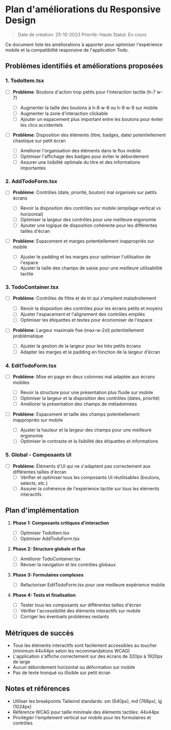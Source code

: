 # Plan d'améliorations du Responsive Design

> Date de création: 25-10-2023
> Priorité: Haute
> Statut: En cours

Ce document liste les améliorations à apporter pour optimiser l'expérience mobile et la compatibilité responsive de l'application Todo.

## Problèmes identifiés et améliorations proposées

### 1. TodoItem.tsx

- [ ] **Problème**: Boutons d'action trop petits pour l'interaction tactile (h-7 w-7)

  - [ ] Augmenter la taille des boutons à h-8 w-8 ou h-9 w-9 sur mobile
  - [ ] Augmenter la zone d'interaction clickable
  - [ ] Ajouter un espacement plus important entre les boutons pour éviter les clics accidentels

- [ ] **Problème**: Disposition des éléments (titre, badges, date) potentiellement chaotique sur petit écran
  - [ ] Améliorer l'organisation des éléments dans le flux mobile
  - [ ] Optimiser l'affichage des badges pour éviter le débordement
  - [ ] Assurer une lisibilité optimale du titre et des informations importantes

### 2. AddTodoForm.tsx

- [ ] **Problème**: Contrôles (date, priorité, bouton) mal organisés sur petits écrans

  - [ ] Revoir la disposition des contrôles sur mobile (empilage vertical vs horizontal)
  - [ ] Optimiser la largeur des contrôles pour une meilleure ergonomie
  - [ ] Ajouter une logique de disposition cohérente pour les différentes tailles d'écran

- [ ] **Problème**: Espacement et marges potentiellement inappropriés sur mobile
  - [ ] Ajuster le padding et les marges pour optimiser l'utilisation de l'espace
  - [ ] Ajuster la taille des champs de saisie pour une meilleure utilisabilité tactile

### 3. TodoContainer.tsx

- [ ] **Problème**: Contrôles de filtre et de tri qui s'empilent maladroitement

  - [ ] Revoir la disposition des contrôles pour les écrans petits et moyens
  - [ ] Ajuster l'espacement et l'alignement des contrôles empilés
  - [ ] Optimiser les étiquettes et textes pour économiser de l'espace

- [ ] **Problème**: Largeur maximale fixe (max-w-2xl) potentiellement problématique
  - [ ] Ajuster la gestion de la largeur pour les très petits écrans
  - [ ] Adapter les marges et le padding en fonction de la largeur d'écran

### 4. EditTodoForm.tsx

- [ ] **Problème**: Mise en page en deux colonnes mal adaptée aux écrans mobiles

  - [ ] Revoir la structure pour une présentation plus fluide sur mobile
  - [ ] Optimiser la largeur et la disposition des contrôles (dates, priorité)
  - [ ] Améliorer la présentation des champs de métadonnées

- [ ] **Problème**: Espacement et taille des champs potentiellement inappropriés sur mobile
  - [ ] Ajuster la hauteur et la largeur des champs pour une meilleure ergonomie
  - [ ] Optimiser le contraste et la lisibilité des étiquettes et informations

### 5. Global - Composants UI

- [ ] **Problème**: Éléments d'UI qui ne s'adaptent pas correctement aux différentes tailles d'écran
  - [ ] Vérifier et optimiser tous les composants UI réutilisables (boutons, selects, etc.)
  - [ ] Assurer la cohérence de l'expérience tactile sur tous les éléments interactifs

## Plan d'implémentation

1. **Phase 1: Composants critiques d'interaction**

   - [ ] Optimiser TodoItem.tsx
   - [ ] Optimiser AddTodoForm.tsx

2. **Phase 2: Structure globale et flux**

   - [ ] Améliorer TodoContainer.tsx
   - [ ] Réviser la navigation et les contrôles globaux

3. **Phase 3: Formulaires complexes**

   - [ ] Refactoriser EditTodoForm.tsx pour une meilleure expérience mobile

4. **Phase 4: Tests et finalisation**
   - [ ] Tester tous les composants sur différentes tailles d'écran
   - [ ] Vérifier l'accessibilité des éléments interactifs sur mobile
   - [ ] Corriger les éventuels problèmes restants

## Métriques de succès

- Tous les éléments interactifs sont facilement accessibles au toucher (minimum 44x44px selon les recommandations WCAG)
- L'application s'affiche correctement sur des écrans de 320px à 1920px de large
- Aucun débordement horizontal ou déformation sur mobile
- Pas de texte tronqué ou illisible sur petit écran

## Notes et références

- Utiliser les breakpoints Tailwind standards: sm (640px), md (768px), lg (1024px)
- Référence WCAG pour taille minimale des éléments tactiles: 44x44px
- Privilégier l'empilement vertical sur mobile pour les formulaires et contrôles
